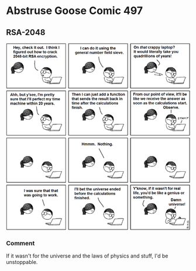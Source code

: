 # Abstruse Goose Comic 497
## RSA-2048

![image](the_RSA_CTC_challenge.png)
### Comment
If it wasn't for the universe and the laws of physics and stuff, I'd be unstoppable.

